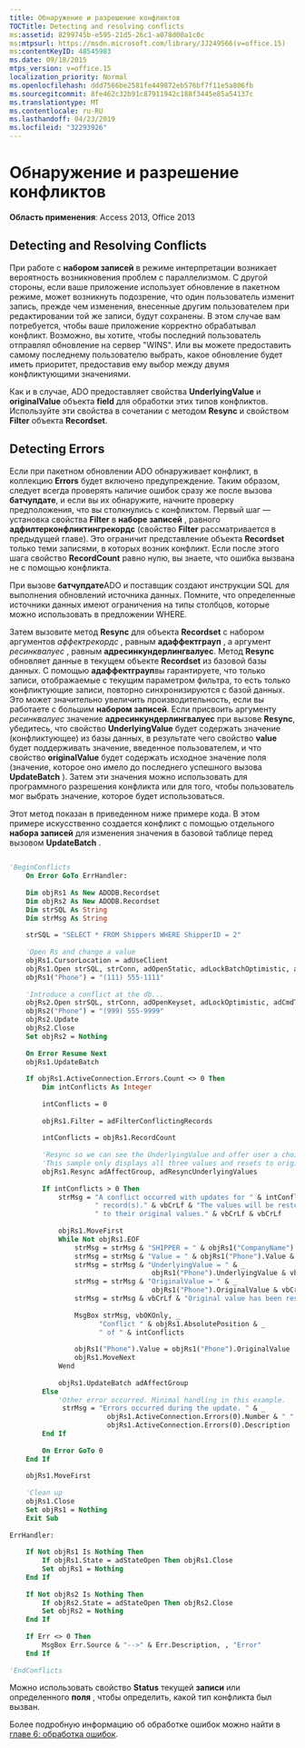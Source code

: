 ```yaml
---
title: Обнаружение и разрешение конфликтов
TOCTitle: Detecting and resolving conflicts
ms:assetid: 8299745b-e595-21d5-26c1-a078d00a1c0c
ms:mtpsurl: https://msdn.microsoft.com/library/JJ249566(v=office.15)
ms:contentKeyID: 48545983
ms.date: 09/18/2015
mtps_version: v=office.15
localization_priority: Normal
ms.openlocfilehash: ddd7566be2581fe449872eb576bf7f11e5a806fb
ms.sourcegitcommit: 8fe462c32b91c87911942c188f3445e85a54137c
ms.translationtype: MT
ms.contentlocale: ru-RU
ms.lasthandoff: 04/23/2019
ms.locfileid: "32293926"
---
```

# <a name="detecting-and-resolving-conflicts"></a>Обнаружение и разрешение конфликтов

**Область применения**: Access 2013, Office 2013

## <a name="detecting-and-resolving-conflicts"></a>Detecting and Resolving Conflicts

При работе с **набором записей** в режиме интерпретации возникает вероятность возникновения проблем с параллелизмом. С другой стороны, если ваше приложение использует обновление в пакетном режиме, может возникнуть подозрение, что один пользователь изменит запись, прежде чем изменения, внесенные другим пользователем при редактировании той же записи, будут сохранены. В этом случае вам потребуется, чтобы ваше приложение корректно обрабатывал конфликт. Возможно, вы хотите, чтобы последний пользователь отправлял обновление на сервер "WINS". Или вы можете предоставить самому последнему пользователю выбрать, какое обновление будет иметь приоритет, предоставив ему выбор между двумя конфликтующими значениями.

Как и в случае, ADO предоставляет свойства **UnderlyingValue** и **originalValue** объекта **field** для обработки этих типов конфликтов. Используйте эти свойства в сочетании с методом **Resync** и свойством **Filter** объекта **Recordset**.

## <a name="detecting-errors"></a>Detecting Errors

Если при пакетном обновлении ADO обнаруживает конфликт, в коллекцию **Errors** будет включено предупреждение. Таким образом, следует всегда проверять наличие ошибок сразу же после вызова **батчупдате**, и если вы их обнаружите, начните проверку предположения, что вы столкнулись с конфликтом. Первый шаг — установка свойства **Filter** в **наборе записей** , равного **адфилтерконфликтингрекордс** (свойство **Filter** рассматривается в предыдущей главе). Это ограничит представление объекта **Recordset** только теми записями, в которых возник конфликт. Если после этого шага свойство **RecordCount** равно нулю, вы знаете, что ошибка вызвана не с помощью конфликта.

При вызове **батчупдате**ADO и поставщик создают инструкции SQL для выполнения обновлений источника данных. Помните, что определенные источники данных имеют ограничения на типы столбцов, которые можно использовать в предложении WHERE.

Затем вызовите метод **Resync** для объекта **Recordset** с набором аргументов *аффектрекордс* , равным **адаффектграуп** , а аргумент *ресинквалуес* , равным **адресинкундерлингвалуес**. Метод **Resync** обновляет данные в текущем объекте **Recordset** из базовой базы данных. С помощью **адаффектграуп**вы гарантируете, что только записи, отображаемые с текущим параметром фильтра, то есть только конфликтующие записи, повторно синхронизируются с базой данных. Это может значительно увеличить производительность, если вы работаете с большим **набором записей**. Если присвоить аргументу *ресинквалуес* значение **адресинкундерлингвалуес** при вызове **Resync**, убедитесь, что свойство **UnderlyingValue** будет содержать значение (конфликтующее) из базы данных, в результате чего свойство **value** будет поддерживать значение, введенное пользователем, и что свойство **originalValue** будет содержать исходное значение поля (значение, которое оно имело до последнего успешного вызова **UpdateBatch** ). Затем эти значения можно использовать для программного разрешения конфликта или для того, чтобы пользователь мог выбрать значение, которое будет использоваться.

Этот метод показан в приведенном ниже примере кода. В этом примере искусственно создается конфликт с помощью отдельного **набора записей** для изменения значения в базовой таблице перед вызовом **UpdateBatch** .

```vb 
 
'BeginConflicts 
    On Error GoTo ErrHandler: 
     
    Dim objRs1 As New ADODB.Recordset 
    Dim objRs2 As New ADODB.Recordset 
    Dim strSQL As String 
    Dim strMsg As String 
     
    strSQL = "SELECT * FROM Shippers WHERE ShipperID = 2" 
                  
    'Open Rs and change a value 
    objRs1.CursorLocation = adUseClient 
    objRs1.Open strSQL, strConn, adOpenStatic, adLockBatchOptimistic, adCmdText 
    objRs1("Phone") = "(111) 555-1111" 
     
    'Introduce a conflict at the db... 
    objRs2.Open strSQL, strConn, adOpenKeyset, adLockOptimistic, adCmdText 
    objRs2("Phone") = "(999) 555-9999" 
    objRs2.Update 
    objRs2.Close 
    Set objRs2 = Nothing 
     
    On Error Resume Next 
    objRs1.UpdateBatch 
     
    If objRs1.ActiveConnection.Errors.Count <> 0 Then 
        Dim intConflicts As Integer 
         
        intConflicts = 0 
         
        objRs1.Filter = adFilterConflictingRecords 
         
        intConflicts = objRs1.RecordCount 
         
        'Resync so we can see the UnderlyingValue and offer user a choice. 
        'This sample only displays all three values and resets to original. 
        objRs1.Resync adAffectGroup, adResyncUnderlyingValues 
         
        If intConflicts > 0 Then 
            strMsg = "A conflict occurred with updates for " & intConflicts & _ 
                     " record(s)." & vbCrLf & "The values will be restored" & _ 
                     " to their original values." & vbCrLf & vbCrLf 
                      
            objRs1.MoveFirst 
            While Not objRs1.EOF 
                strMsg = strMsg & "SHIPPER = " & objRs1("CompanyName") & vbCrLf 
                strMsg = strMsg & "Value = " & objRs1("Phone").Value & vbCrLf 
                strMsg = strMsg & "UnderlyingValue = " & _ 
                                   objRs1("Phone").UnderlyingValue & vbCrLf 
                strMsg = strMsg & "OriginalValue = " & _ 
                                   objRs1("Phone").OriginalValue & vbCrLf 
                strMsg = strMsg & vbCrLf & "Original value has been restored." 
                   
                MsgBox strMsg, vbOKOnly, _ 
                      "Conflict " & objRs1.AbsolutePosition & _ 
                      " of " & intConflicts 
                   
                objRs1("Phone").Value = objRs1("Phone").OriginalValue 
                objRs1.MoveNext 
            Wend 
             
            objRs1.UpdateBatch adAffectGroup 
        Else 
            'Other error occurred. Minimal handling in this example. 
             strMsg = "Errors occurred during the update. " & _ 
                        objRs1.ActiveConnection.Errors(0).Number & " " & _ 
                        objRs1.ActiveConnection.Errors(0).Description 
        End If 
         
        On Error GoTo 0 
    End If 
     
    objRs1.MoveFirst 
     
    'Clean up 
    objRs1.Close 
    Set objRs1 = Nothing 
    Exit Sub 
     
ErrHandler: 
    
    If Not objRs1 Is Nothing Then 
        If objRs1.State = adStateOpen Then objRs1.Close 
        Set objRs1 = Nothing 
    End If 
     
    If Not objRs2 Is Nothing Then 
        If objRs2.State = adStateOpen Then objRs2.Close 
        Set objRs2 = Nothing 
    End If 
     
    If Err <> 0 Then 
        MsgBox Err.Source & "-->" & Err.Description, , "Error" 
    End If 
     
'EndConflicts 
```

Можно использовать свойство **Status** текущей **записи** или определенного **поля** , чтобы определить, какой тип конфликта был вызван.

Более подробную информацию об обработке ошибок можно найти в [главе 6: обработка ошибок](chapter-6-error-handling.md).

